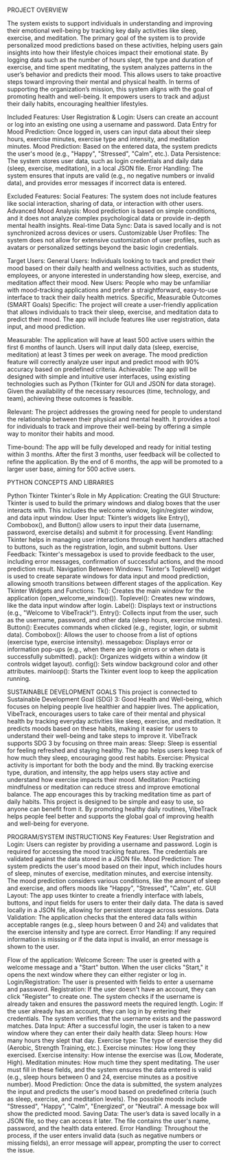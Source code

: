 PROJECT OVERVIEW

The system exists to support individuals in understanding and improving their emotional well-being by tracking key daily activities like sleep, exercise, and meditation. The primary goal of the system is to provide personalized mood predictions based on these activities, helping users gain insights into how their lifestyle choices impact their emotional state.
By logging data such as the number of hours slept, the type and duration of exercise, and time spent meditating, the system analyzes patterns in the user’s behavior and predicts their mood. This allows users to take proactive steps toward improving their mental and physical health. In terms of supporting the organization’s mission, this system aligns with the goal of promoting health and well-being. It empowers users to track and adjust their daily habits, encouraging healthier lifestyles. 

Included Features:
User Registration & Login: Users can create an account or log into an existing one using a username and password.
Data Entry for Mood Prediction: Once logged in, users can input data about their sleep hours, exercise minutes, exercise type and intensity, and meditation minutes.
Mood Prediction: Based on the entered data, the system predicts the user's mood (e.g., "Happy", "Stressed", "Calm", etc.).
Data Persistence: The system stores user data, such as login credentials and daily data (sleep, exercise, meditation), in a local JSON file.
Error Handling: The system ensures that inputs are valid (e.g., no negative numbers or invalid data), and provides error messages if incorrect data is entered.

Excluded Features:
Social Features: The system does not include features like social interaction, sharing of data, or interaction with other users.
Advanced Mood Analysis: Mood prediction is based on simple conditions, and it does not analyze complex psychological data or provide in-depth mental health insights.
Real-time Data Sync: Data is saved locally and is not synchronized across devices or users.
Customizable User Profiles: The system does not allow for extensive customization of user profiles, such as avatars or personalized settings beyond the basic login credentials.

Target Users:
General Users: Individuals looking to track and predict their mood based on their daily health and wellness activities, such as students, employees, or anyone interested in understanding how sleep, exercise, and meditation affect their mood.
New Users: People who may be unfamiliar with mood-tracking applications and prefer a straightforward, easy-to-use interface to track their daily health metrics.
Specific, Measurable Outcomes (SMART Goals)
Specific: The project will create a user-friendly application that allows individuals to track their sleep, exercise, and meditation data to predict their mood. The app will include features like user registration, data input, and mood prediction.


Measurable:
The application will have at least 500 active users within the first 6 months of launch.
Users will input daily data (sleep, exercise, meditation) at least 3 times per week on average.
The mood prediction feature will correctly analyze user input and predict mood with 90% accuracy based on predefined criteria.
Achievable: The app will be designed with simple and intuitive user interfaces, using existing technologies such as Python (Tkinter for GUI and JSON for data storage). Given the availability of the necessary resources (time, technology, and team), achieving these outcomes is feasible.


Relevant: The project addresses the growing need for people to understand the relationship between their physical and mental health. It provides a tool for individuals to track and improve their well-being by offering a simple way to monitor their habits and mood.


Time-bound:
The app will be fully developed and ready for initial testing within 3 months.
After the first 3 months, user feedback will be collected to refine the application.
By the end of 6 months, the app will be promoted to a larger user base, aiming for 500 active users.


PYTHON CONCEPTS AND LIBRARIES

Python Tkinter
Tkinter's Role in My Application:
Creating the GUI Structure: Tkinter is used to build the primary windows and dialog boxes that the user interacts with. This includes the welcome window, login/register window, and data input window.
User Input: Tkinter’s widgets like Entry(), Combobox(), and Button() allow users to input their data (username, password, exercise details) and submit it for processing.
Event Handling: Tkinter helps in managing user interactions through event handlers attached to buttons, such as the registration, login, and submit buttons.
User Feedback: Tkinter's messagebox is used to provide feedback to the user, including error messages, confirmation of successful actions, and the mood prediction result.
Navigation Between Windows: Tkinter's Toplevel() widget is used to create separate windows for data input and mood prediction, allowing smooth transitions between different stages of the application.
Key Tkinter Widgets and Functions:
Tk(): Creates the main window for the application (open_welcome_window()).
Toplevel(): Creates new windows, like the data input window after login.
Label(): Displays text or instructions (e.g., "Welcome to VibeTrack!").
Entry(): Collects input from the user, such as the username, password, and other data (sleep hours, exercise minutes).
Button(): Executes commands when clicked (e.g., register, login, or submit data).
Combobox(): Allows the user to choose from a list of options (exercise type, exercise intensity).
messagebox: Displays error or information pop-ups (e.g., when there are login errors or when data is successfully submitted).
pack(): Organizes widgets within a window (it controls widget layout).
config(): Sets window background color and other attributes.
mainloop(): Starts the Tkinter event loop to keep the application running.




SUSTAINABLE DEVELOPMENT GOALS
This project is connected to Sustainable Development Goal (SDG) 3: Good Health and Well-being, which focuses on helping people live healthier and happier lives. The application, VibeTrack, encourages users to take care of their mental and physical health by tracking everyday activities like sleep, exercise, and meditation. It predicts moods based on these habits, making it easier for users to understand their well-being and take steps to improve it.
VibeTrack supports SDG 3 by focusing on three main areas:
Sleep: Sleep is essential for feeling refreshed and staying healthy. The app helps users keep track of how much they sleep, encouraging good rest habits.
Exercise: Physical activity is important for both the body and the mind. By tracking exercise type, duration, and intensity, the app helps users stay active and understand how exercise impacts their mood.
Meditation: Practicing mindfulness or meditation can reduce stress and improve emotional balance. The app encourages this by tracking meditation time as part of daily habits.
This project is designed to be simple and easy to use, so anyone can benefit from it. By promoting healthy daily routines, VibeTrack helps people feel better and supports the global goal of improving health and well-being for everyone.




PROGRAM/SYSTEM INSTRUCTIONS
Key Features:
User Registration and Login:
Users can register by providing a username and password.
Login is required for accessing the mood tracking features. The credentials are validated against the data stored in a JSON file.
Mood Prediction:
The system predicts the user's mood based on their input, which includes hours of sleep, minutes of exercise, meditation minutes, and exercise intensity.
The mood prediction considers various conditions, like the amount of sleep and exercise, and offers moods like "Happy", "Stressed", "Calm", etc.
GUI Layout:
The app uses tkinter to create a friendly interface with labels, buttons, and input fields for users to enter their daily data.
The data is saved locally in a JSON file, allowing for persistent storage across sessions.
Data Validation:
The application checks that the entered data falls within acceptable ranges (e.g., sleep hours between 0 and 24) and validates that the exercise intensity and type are correct.
Error Handling:
If any required information is missing or if the data input is invalid, an error message is shown to the user.

Flow of the application:
Welcome Screen:
The user is greeted with a welcome message and a "Start" button. When the user clicks "Start," it opens the next window where they can either register or log in.
Login/Registration:
The user is presented with fields to enter a username and password.
Registration: If the user doesn't have an account, they can click "Register" to create one. The system checks if the username is already taken and ensures the password meets the required length.
Login: If the user already has an account, they can log in by entering their credentials. The system verifies that the username exists and the password matches.
Data Input:
After a successful login, the user is taken to a new window where they can enter their daily health data:
Sleep hours: How many hours they slept that day.
Exercise type: The type of exercise they did (Aerobic, Strength Training, etc.).
Exercise minutes: How long they exercised.
Exercise intensity: How intense the exercise was (Low, Moderate, High).
Meditation minutes: How much time they spent meditating.
The user must fill in these fields, and the system ensures the data entered is valid (e.g., sleep hours between 0 and 24, exercise minutes as a positive number).
Mood Prediction:
Once the data is submitted, the system analyzes the input and predicts the user's mood based on predefined criteria (such as sleep, exercise, and meditation levels).
The possible moods include "Stressed", "Happy", "Calm", "Energized", or "Neutral". A message box will show the predicted mood.
Saving Data:
The user’s data is saved locally in a JSON file, so they can access it later. The file contains the user's name, password, and the health data entered.
Error Handling:
Throughout the process, if the user enters invalid data (such as negative numbers or missing fields), an error message will appear, prompting the user to correct the issue.





